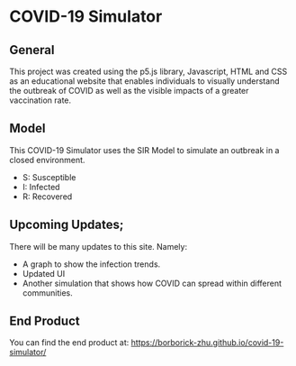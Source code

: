 # COVID-19 Simulator

## General
This project was created using the p5.js library, Javascript, HTML and CSS as an educational website that enables individuals to visually understand the outbreak of COVID as well as the visible impacts of a greater vaccination rate.

## Model
This COVID-19 Simulator uses the SIR Model to simulate an outbreak in a closed environment. 
* S: Susceptible
* I: Infected
* R: Recovered

## Upcoming Updates; 
There will be many updates to this site. Namely: 
* A graph to show the infection trends. 
* Updated UI
* Another simulation that shows how COVID can spread within different communities. 

## End Product
You can find the end product at: https://borborick-zhu.github.io/covid-19-simulator/


